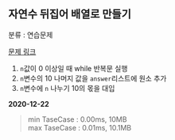 ## 자연수 뒤집어 배열로 만들기

분류 : 연습문제

[문제 링크](https://programmers.co.kr/learn/courses/30/lessons/12932)

1. `n`값이 0 이상일 때 while 반복문 실행
2. `n`변수의 10 나머지 값을 `answer`리스트에 원소 추가
3. `n`변수에 `n` 나누기 10의 몫을 대입

**2020-12-22**

> min TaseCase : 0.00ms, 10MB  
> max TaseCase : 0.01ms, 10.1MB  